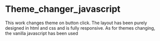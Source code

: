 # Theme_changer_javascript
This work changes theme on button click. The layout has been purely designed in html and css and is fully responsive. As for themes changing, the vanilla javascript has been used
